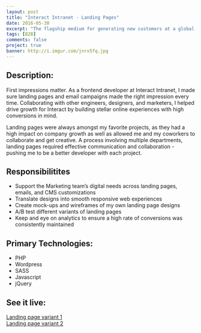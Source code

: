 ```yaml
---
layout: post
title: "Interact Intranet - Landing Pages"
date: 2016-05-30
excerpt: "The flagship medium for generating new customers at a global B2B SaaS company."
tags: [B2B]
comments: false
project: true
banner: http://i.imgur.com/jnrx5fq.jpg
---
```



<h2>Description:</h2>
<p>First impressions matter. As a frontend developer at Interact Intranet, I made sure landing pages and email campaigns made the right impression every time. Collaborating with other engineers, designers, and marketers, I helped drive growth for Interact by building stellar online experiences with high conversions in mind. </p>

<p>Landing pages were always amongst my favorite projects, as they had a high impact on company growth as well as allowed me and my coworkers to collaborate and get creative. A process involving multiple departments, landing pages required effective communication and collaboration - pushing me to be a better developer with each project.</p>


<h2>Responsibilitites</h2>
<ul>
	<li>Support the Marketing team’s digital needs across landing pages, emails, and CMS customizations</li>
	<li>Translate designs into smooth responsive web experiences</li>
	<li>Create mock-ups and wireframes of my own landing page designs</li>
	<li>A/B test different variants of landing pages</li>
	<li>Keep and eye on analytics to ensure a high rate of conversions was consistently maintained</li>
</ul>

<h2>Primary Technologies:</h2>
<ul>
	<li>PHP</li>
	<li>Wordpress</li>
	<li>SASS</li>
	<li>Javascript</li>
	<li>jQuery</li>
</ul>

<h2>See it live:</h2>
<a href="https://www.interact-intranet.com/resources/intranet-guides/planning-deploying-a-successful-intranet-us/" target="_blank">Landing page variant 1</a> <br>
<a href="https://www.interact-intranet.com/resources/planning-and-deploying-us2/" target="_blank">Landing page variant 2</a>